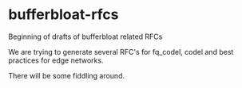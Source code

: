 bufferbloat-rfcs
================

Beginning of drafts of bufferbloat related RFCs

We are trying to generate several RFC's for fq_codel, codel and best practices for edge networks. 

There will be some fiddling around.
